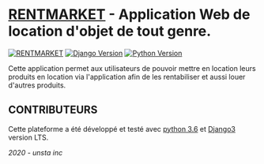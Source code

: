 # [RENTMARKET](https://github.com/flavien-hugs/RentMarket) - Application Web de location d'objet de tout genre.

[![RENTMARKET](https://img.shields.io/badge/RENTMARKET-V.0.0.1-success.svg)](https://unsta-shortenurl.herokuapp.com/)
[![Django Version](https://img.shields.io/badge/Django-Version3-success.svg)](http://www.djangoproject.com)
[![Python Version](https://img.shields.io/badge/Python-3.6-brightgreen.svg)](https://www.python.com)

Cette application permet aux utilisateurs de pouvoir mettre en location leurs produits en location via l'application afin de les rentabiliser et aussi louer d'autres produits.


## CONTRIBUTEURS


Cette plateforme a été développé et testé avec [python 3.6](https://www.python.org)
et [Django3](https://www.djangoproject.com) version LTS.

*2020 - unsta inc*